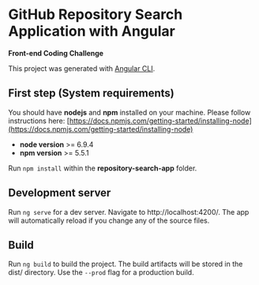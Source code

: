 # GitHub Repository Search Application with Angular
**Front-end Coding Challenge**

This project was generated with [Angular CLI](https://github.com/angular/angular-cli).

## First step (System requirements)

You should have **nodejs** and **npm** installed on your machine.
Please follow instructions here:
[https://docs.npmjs.com/getting-started/installing-node](https://docs.npmjs.com/getting-started/installing-node)
 - **node version** >= 6.9.4
 - **npm version** >= 5.5.1

Run `npm install` within the **repository-search-app** folder.

## Development server
Run `ng serve` for a dev server. Navigate to http://localhost:4200/. The app will automatically reload if you change any of the source files.

## Build
Run `ng build` to build the project. The build artifacts will be stored in the dist/ directory. Use the `--prod` flag for a production build.
